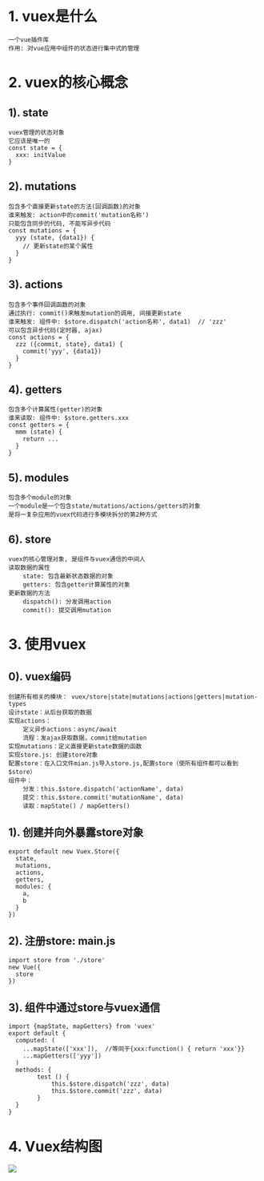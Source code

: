 # 1. vuex是什么
    一个vue插件库
    作用: 对vue应用中组件的状态进行集中式的管理

# 2. vuex的核心概念
## 1). state
    vuex管理的状态对象
    它应该是唯一的
    const state = {
      xxx: initValue
    }

## 2). mutations
    包含多个直接更新state的方法(回调函数)的对象
    谁来触发: action中的commit('mutation名称')
    只能包含同步的代码, 不能写异步代码
    const mutations = {
      yyy (state, {data1}) {
        // 更新state的某个属性
      }
    }
## 3). actions
    包含多个事件回调函数的对象
    通过执行: commit()来触发mutation的调用, 间接更新state
    谁来触发: 组件中: $store.dispatch('action名称', data1)  // 'zzz'
    可以包含异步代码(定时器, ajax)
    const actions = {
      zzz ({commit, state}, data1) {
        commit('yyy', {data1})
      }
    }

## 4). getters
    包含多个计算属性(getter)的对象
    谁来读取: 组件中: $store.getters.xxx
    const getters = {
      mmm (state) {
        return ...
      }
    }

## 5). modules
    包含多个module的对象
    一个module是一个包含state/mutations/actions/getters的对象
    是将一复杂应用的vuex代码进行多模块拆分的第2种方式

## 6). store
    vuex的核心管理对象, 是组件与vuex通信的中间人
    读取数据的属性
        state: 包含最新状态数据的对象
        getters: 包含getter计算属性的对象
    更新数据的方法
        dispatch(): 分发调用action
        commit(): 提交调用mutation

# 3. 使用vuex
## 0). vuex编码
    创建所有相关的模块： vuex/store|state|mutations|actions|getters|mutation-types
    设计state：从后台获取的数据
    实现actions：
        定义异步actions：async/await
        流程：发ajax获取数据，commit给mutation
    实现mutations：定义直接更新state数据的函数
    实现store.js: 创建store对象
    配置store：在入口文件mian.js导入store.js,配置store（使所有组件都可以看到 $store）
    组件中：
        分发：this.$store.dispatch('actionName', data)
        提交：this.$store.commit('mutationName', data)
        读取：mapState() / mapGetters()
## 1). 创建并向外暴露store对象
    export default new Vuex.Store({
      state,
      mutations,
      actions,
      getters,
      modules: {
        a,
        b
      }
    })

## 2). 注册store: main.js
    import store from './store'
    new Vue({
      store
    })


## 3). 组件中通过store与vuex通信
    import {mapState, mapGetters} from 'vuex'
    export default {
      computed: (
        ...mapState(['xxx']),  //等同于{xxx:function() { return 'xxx'}}
        ...mapGetters(['yyy'])
      )
      methods: {
            test () {
                this.$store.dispatch('zzz', data)
                this.$store.commit('zzz', data)
            }
      }
    }

# 4. Vuex结构图
![](D:\work\190719\video\2019-12-10\vuex结构图.png)

